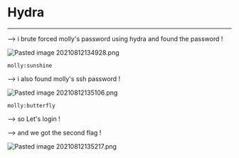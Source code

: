 # Hydra
------

--> i brute forced molly's password using hydra and found the password !

![Pasted image 20210812134928.png](https://github.com/shivam1317/TryHackMe-Advent-of-cyber-2019-writeup/blob/main/Advent-of-cyber-2019/Day-17/attachments/Pasted%20image%2020210812134928.png)

`molly:sunshine`

--> i also found molly's ssh password !

![Pasted image 20210812135106.png](https://github.com/shivam1317/TryHackMe-Advent-of-cyber-2019-writeup/blob/main/Advent-of-cyber-2019/Day-17/attachments/Pasted%20image%2020210812135106.png)

`molly:butterfly`

--> so Let's login !

--> and we got the second flag !

![Pasted image 20210812135217.png](https://github.com/shivam1317/TryHackMe-Advent-of-cyber-2019-writeup/blob/main/Advent-of-cyber-2019/Day-17/attachments/Pasted%20image%2020210812135217.png)

